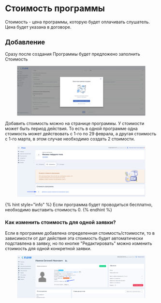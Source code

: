 # Стоимость программы

Стоимость - цена программы, которую будет оплачивать слушатель. Цена будет указана в договоре.

## Добавление

Сразу после создания Программы будет предложено заполнить Стоимость

<figure><img src="../../.gitbook/assets/image (147).png" alt=""><figcaption></figcaption></figure>

Добавить стоимость можно на странице программы. У стоимости может быть период действия. То есть в одной программе одна стоимость может действовать с 1-го по 29 феврала, а другая стоимость с 1-го марта, в этом случае необходимо создать 2 стоимости.

<figure><img src="../../.gitbook/assets/image (84).png" alt=""><figcaption></figcaption></figure>

{% hint style="info" %}
Если программа будет проводиться бесплатно, необходимо выставить стоимость 0.
{% endhint %}

### Как изменить стоимость для одной заявки?

Если в программе добавлена определенная стоимость/стоимости, то в зависимости от дат действия  эта стоимость будет автоматически  подставлена в заявку, но по кнопке "Редактировать" можно изменить стоимость для одной конкретной заявки.

<figure><img src="../../.gitbook/assets/image (148).png" alt=""><figcaption></figcaption></figure>
